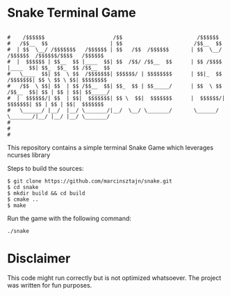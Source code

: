 # Snake Terminal Game
```

#    /$$$$$$                      /$$                        /$$$$$$                                   
#   /$$__  $$                    | $$                       /$$__  $$                                  
#  | $$  \__/ /$$$$$$$   /$$$$$$ | $$   /$$  /$$$$$$       | $$  \__/  /$$$$$$  /$$$$$$/$$$$   /$$$$$$ 
#  |  $$$$$$ | $$__  $$ |____  $$| $$  /$$/ /$$__  $$      | $$ /$$$$ |____  $$| $$_  $$_  $$ /$$__  $$
#   \____  $$| $$  \ $$  /$$$$$$$| $$$$$$/ | $$$$$$$$      | $$|_  $$  /$$$$$$$| $$ \ $$ \ $$| $$$$$$$$
#   /$$  \ $$| $$  | $$ /$$__  $$| $$_  $$ | $$_____/      | $$  \ $$ /$$__  $$| $$ | $$ | $$| $$_____/
#  |  $$$$$$/| $$  | $$|  $$$$$$$| $$ \  $$|  $$$$$$$      |  $$$$$$/|  $$$$$$$| $$ | $$ | $$|  $$$$$$$
#   \______/ |__/  |__/ \_______/|__/  \__/ \_______/       \______/  \_______/|__/ |__/ |__/ \_______/
#                                                                                                      
#                                                                                                      
#                                                                                                      

```
This repository contains a simple terminal Snake Game which leverages ncurses library

Steps to build the sources:

```
$ git clone https://github.com/marcinsztajn/snake.git
$ cd snake
$ mkdir build && cd build 
$ cmake .. 
$ make 
```

Run the game with the following command:

```
./snake
```

# Disclaimer

This code might run correctly but is not optimized whatsoever. The project was written for fun purposes.

